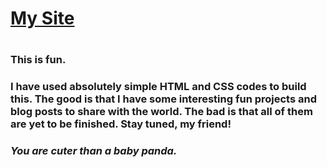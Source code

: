 <h1><a href="https://rafsanrubaiyat.github.io/" target="_blank">My Site</a><h1>

<h3> This is fun. </h3> 
<h3> I have used absolutely simple HTML and CSS codes to build this. The good is that I have some interesting fun projects and blog posts to share with the world. The bad is that all of them are yet to be finished. Stay tuned, my friend! </h3>
  <h3><em>You are cuter than a baby panda. </em></h3>
